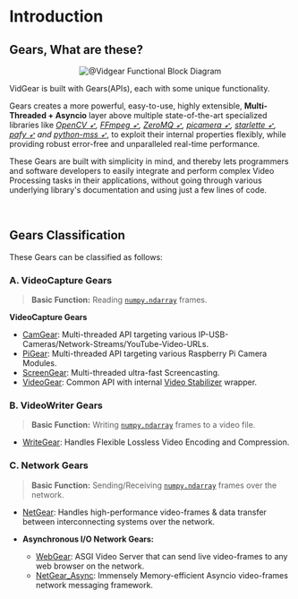 <!--
===============================================
vidgear library source-code is deployed under the Apache 2.0 License:

Copyright (c) 2019-2020 Abhishek Thakur(@abhiTronix) <abhi.una12@gmail.com>

Licensed under the Apache License, Version 2.0 (the "License");
you may not use this file except in compliance with the License.
You may obtain a copy of the License at

   http://www.apache.org/licenses/LICENSE-2.0

Unless required by applicable law or agreed to in writing, software
distributed under the License is distributed on an "AS IS" BASIS,
WITHOUT WARRANTIES OR CONDITIONS OF ANY KIND, either express or implied.
See the License for the specific language governing permissions and
limitations under the License.
===============================================
-->

# Introduction

## Gears, What are these?

<p align="center">
  <img src="/assets/images/gears_fbd" alt="@Vidgear Functional Block Diagram" />
</p>


VidGear is built with Gears(APIs), each with some unique functionality.

Gears creates a more powerful, easy-to-use, highly extensible, **Multi-Threaded + Asyncio** layer above multiple state-of-the-art specialized libraries like *[OpenCV ➶][opencv], [FFmpeg ➶][ffmpeg], [ZeroMQ ➶][zmq], [picamera ➶][picamera], [starlette ➶][starlette], [pafy ➶][pafy] and [python-mss ➶][mss]*, to exploit their internal properties flexibly, while providing robust error-free and unparalleled real-time performance.


These Gears are built with simplicity in mind, and thereby lets programmers and software developers to easily integrate and perform complex Video Processing tasks in their applications, without going through various underlying library's documentation and using just a few lines of code.


&nbsp;

## Gears Classification

These Gears can be classified as follows:


### A. VideoCapture Gears

> **Basic Function:** Reading [`numpy.ndarray`](https://numpy.org/doc/1.18/reference/generated/numpy.ndarray.html#numpy-ndarray) frames.

**VideoCapture Gears**

* [CamGear](/gears/camgear/overview/): Multi-threaded API targeting various IP-USB-Cameras/Network-Streams/YouTube-Video-URLs.
* [PiGear](/gears/pigear/overview/): Multi-threaded API targeting  various Raspberry Pi Camera Modules.
* [ScreenGear](/gears/screengear/overview/): Multi-threaded ultra-fast Screencasting.    
* [VideoGear](/gears/videogear/overview/): Common API with internal [Video Stabilizer](/gears/stabilizer/overview/) wrapper.  

### B. VideoWriter Gears

> **Basic Function:** Writing [`numpy.ndarray`](https://numpy.org/doc/1.18/reference/generated/numpy.ndarray.html#numpy-ndarray) frames to a video file.

* [WriteGear](/gears/writegear/introduction/): Handles Flexible Lossless Video Encoding and Compression.

### C. Network Gears

> **Basic Function:** Sending/Receiving [`numpy.ndarray`](https://numpy.org/doc/1.18/reference/generated/numpy.ndarray.html#numpy-ndarray) frames over the network.

* [NetGear](/gears/netgear/overview/): Handles high-performance video-frames & data transfer between interconnecting systems over the network.

* **Asynchronous I/O Network Gears:**

    * [WebGear](/gears/webgear/overview/): ASGI Video Server that can send live video-frames to any web browser on the network.
    * [NetGear_Async](/gears/netgear_async/overview/): Immensely Memory-efficient Asyncio video-frames network messaging framework.

&nbsp;

<!--
External URLs
-->
[opencv]:https://github.com/opencv/opencv
[picamera]:https://github.com/waveform80/picamera
[pafy]:https://github.com/mps-youtube/pafy
[zmq]:https://zeromq.org/
[mss]:https://github.com/BoboTiG/python-mss
[gitter]: https://gitter.im/vidgear/community
[starlette]:https://www.starlette.io/
[stargazer]: https://github.com/abhiTronix/vidgear/stargazers
[ffmpeg]:https://www.ffmpeg.org/
